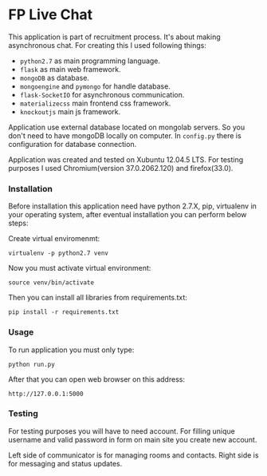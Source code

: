 FP Live Chat
==============
This application is part of recruitment process. It's about making asynchronous chat. For creating this I used following things:

  - `python2.7` as main programming language.
  - `flask` as main web framework.
  - `mongoDB` as database.
  - `mongoengine` and `pymongo` for handle database.
  - `flask-SocketIO` for asynchronous communication.
  - `materializecss` main frontend css framework.
  - `knockoutjs` main js framework.

Application use external database located on mongolab servers. So you don't need to have mongoDB locally on computer. In `config.py` there is configuration for database connection.

Application was created and tested on Xubuntu 12.04.5 LTS. For testing purposes I used Chromium(version 37.0.2062.120) and firefox(33.0). 

### Installation
Before installation this application need have python 2.7.X, pip, virtualenv in your operating system, after eventual installation you can perform below steps:

Create virtual enviromenmt:

    virtualenv -p python2.7 venv

Now you must activate virtual environment:

    source venv/bin/activate

Then you can install all libraries from requirements.txt:

    pip install -r requirements.txt
    
### Usage
To run application you must only type:

    python run.py
    
After that you can open web browser on this address:

    http://127.0.0.1:5000

### Testing

For testing purposes you will have to need account. For filling unique username and valid password in form on main site you create new account. 
 
Left side of communicator is for managing rooms and contacts. Right side is for messaging and status updates.